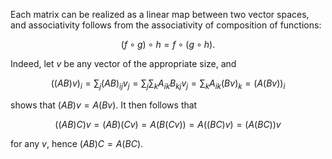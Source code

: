 Each matrix can be realized as a linear map between two vector spaces, and associativity follows from the associativity of composition of functions:

$$
(f \circ g) \circ h = f \circ (g \circ h).
$$

Indeed, let $v$ be any vector of the appropriate size, and

$$
((AB)v)_i = \sum_{j} (AB)_{ij} v_j = \sum_{j} \sum_{k} A_{ik}B_{kj} v_j = \sum_{k} A_{ik} (Bv)_k = (A(Bv))_i
$$

shows that $(AB)v = A(Bv)$. It then follows that

$$
((AB)C)v = (AB)(Cv) = A(B(Cv)) = A((BC)v) = (A(BC))v
$$

for any $v$, hence $(AB)C=A(BC)$.
